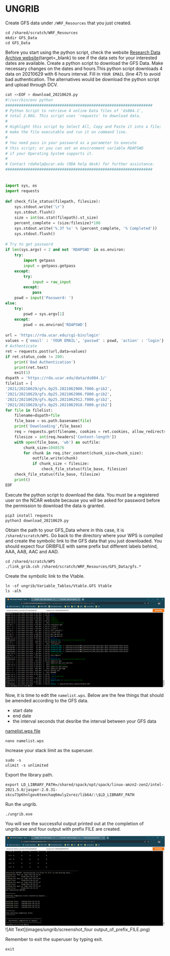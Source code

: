 # UNGRIB 

Create GFS data under `/WRF_Resources` that you just created. 

    cd /shared/scratch/WRF_Resources
    mkdir GFS_Data
    cd GFS_Data

Before you start using the python script, check the website [Research Data Archive website](https://rda.ucar.edu/datasets/ds084.1/index.html){target=_blank} to see if the data sets for your interested dates are available. Create a python script to download the GFS Data. Make necessary changes on the dates and hours.This python script downloads 4 data on 20210629 with 6 hours interval. Fill in `YOUR EMAIL` (line 47) to avoid bad authentication. The alternatives would be download the python script and upload through DCV.

``` py linenums="1" hl_lines="47" title="download_20210629.py"
cat <<EOF > download_20210629.py
#!/usr/bin/env python
#################################################################
# Python Script to retrieve 4 online Data files of 'ds084.1',
# total 2.06G. This script uses 'requests' to download data.
#
# Highlight this script by Select All, Copy and Paste it into a file;
# make the file executable and run it on command line.
#
# You need pass in your password as a parameter to execute
# this script; or you can set an environment variable RDAPSWD
# if your Operating System supports it.
#
# Contact rdahelp@ucar.edu (RDA help desk) for further assistance.
#################################################################


import sys, os
import requests

def check_file_status(filepath, filesize):
    sys.stdout.write('\r')
    sys.stdout.flush()
    size = int(os.stat(filepath).st_size)
    percent_complete = (size/filesize)*100
    sys.stdout.write('%.3f %s' % (percent_complete, '% Completed'))
    sys.stdout.flush()

# Try to get password
if len(sys.argv) < 2 and not 'RDAPSWD' in os.environ:
    try:
        import getpass
        input = getpass.getpass
    except:
        try:
            input = raw_input
        except:
            pass
    pswd = input('Password: ')
else:
    try:
        pswd = sys.argv[1]
    except:
        pswd = os.environ['RDAPSWD']

url = 'https://rda.ucar.edu/cgi-bin/login'
values = {'email' : 'YOUR EMAIL', 'passwd' : pswd, 'action' : 'login'}
# Authenticate
ret = requests.post(url,data=values)
if ret.status_code != 200:
    print('Bad Authentication')
    print(ret.text)
    exit(1)
dspath = 'https://rda.ucar.edu/data/ds084.1/'
filelist = [
'2021/20210629/gfs.0p25.2021062900.f000.grib2',
'2021/20210629/gfs.0p25.2021062906.f000.grib2',
'2021/20210629/gfs.0p25.2021062912.f000.grib2',
'2021/20210629/gfs.0p25.2021062918.f000.grib2']
for file in filelist:
    filename=dspath+file
    file_base = os.path.basename(file)
    print('Downloading',file_base)
    req = requests.get(filename, cookies = ret.cookies, allow_redirects=True, stream=True)
    filesize = int(req.headers['Content-length'])
    with open(file_base, 'wb') as outfile:
        chunk_size=1048576
        for chunk in req.iter_content(chunk_size=chunk_size):
            outfile.write(chunk)
            if chunk_size < filesize:
                check_file_status(file_base, filesize)
    check_file_status(file_base, filesize)
    print()
EOF
```


Execute the python script to download the data. You must be a registered user on the NCAR website because you will be asked for password before the permission to download the data is granted.

    pip3 install requests    
    python3 download_20210629.py


Obtain the path to your GFS_Data where in this case, it is `/shared/scratch/WPS`. Go back to the directory where your WPS is compiled and create the symbolic link to the GFS data that you just downloaded. You should expect four GRIBFILE with same prefix but different labels behind, AAA, AAB, AAC and AAD.


    cd /shared/scratch/WPS
    ./link_grib.csh /shared/scratch/WRF_Resources/GFS_Data/gfs.*


Create the symbolic link to the Vtable.

    ln -sf ungrib/Variable_Tables/Vtable.GFS Vtable
    ls -alh

![Alt Text](images/ungrib/four_gribfiles_and_vtable.png)


Now, it is time to edit the `namelist.wps`. Below are the few things that should be amended according to the GFS data. 

- start date 
- end date 
- the interval seconds that desribe the interval between your GFS data

[namelist.wps file](../resources/#namelist.wps)

```
nano namelist.wps
```

Increase your stack limit as the superuser.

    sudo -s
    ulimit -s unlimited

Export the library path.

    export LD_LIBRARY_PATH=/shared/spack/opt/spack/linux-amzn2-zen2/intel-2021.5.0/jasper-2.0.31-skcu73p6hnlgov6teechaq6muly2xrez/lib64/:\$LD_LIBRARY_PATH


Run the ungrib.

    ./ungrib.exe


You will see the successful output printed out at the completion of ungrib.exe and four output with prefix FILE are created.

![Alt Text](images/ungrib/successful_ungrib_output_printed.png)
![Alt Text](images/ungrib/screenshot_four output_of_prefix_FILE.png)

Remember to exit the superuser by typing exit.

    exit